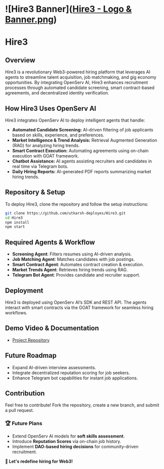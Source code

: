 # ![Hire3 Banner]([Hire3 - Logo & Banner.png](https://github.com/utkarsh-deployes/Hire3/blob/a0d1fecb9f12a9f39cc938e5d85569a0c8ae083c/Hire3%20-%20Logo%20%26%20Banner.png))

# Hire3

## Overview
Hire3 is a revolutionary Web3-powered hiring platform that leverages AI agents to streamline talent acquisition, job matchmaking, and gig economy opportunities. By integrating OpenServ AI, Hire3 enhances recruitment processes through automated candidate screening, smart contract-based agreements, and decentralized identity verification.

## How Hire3 Uses OpenServ AI
Hire3 integrates OpenServ AI to deploy intelligent agents that handle:
- **Automated Candidate Screening:** AI-driven filtering of job applicants based on skills, experience, and preferences.
- **Market Intelligence & Trend Analysis:** Retrieval Augmented Generation (RAG) for analyzing hiring trends.
- **Smart Contract Execution:** Automating agreements using on-chain execution with GOAT framework.
- **Chatbot Assistance:** AI agents assisting recruiters and candidates in real time via Telegram bots.
- **Daily Hiring Reports:** AI-generated PDF reports summarizing market hiring trends.

## Repository & Setup
To deploy Hire3, clone the repository and follow the setup instructions:

```sh
git clone https://github.com/utkarsh-deployes/Hire3.git
cd Hire3
npm install
npm start
```

## Required Agents & Workflow
- **Screening Agent**: Filters resumes using AI-driven analysis.
- **Job Matching Agent**: Matches candidates with job postings.
- **Smart Contract Agent**: Automates contract creation & execution.
- **Market Trends Agent**: Retrieves hiring trends using RAG.
- **Telegram Bot Agent**: Provides candidate and recruiter support.

## Deployment
Hire3 is deployed using OpenServ AI’s SDK and REST API. The agents interact with smart contracts via the GOAT framework for seamless hiring workflows.

## Demo Video & Documentation
- [Project Repository](https://github.com/utkarsh-deployes/Hire3)

## Future Roadmap
- Expand AI-driven interview assessments.
- Integrate decentralized reputation scoring for job seekers.
- Enhance Telegram bot capabilities for instant job applications.

## Contribution
Feel free to contribute! Fork the repository, create a new branch, and submit a pull request.


### 🏆 Future Plans
- Extend OpenServ AI models for **soft skills assessment**.
- Introduce **Reputation Scores** via on-chain job history.
- Implement **DAO-based hiring decisions** for community-driven recruitment.

**🚀 Let's redefine hiring for Web3!**
